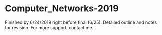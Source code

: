 # Computer_Networks-2019
Finished by 6/24/2019 right before final (6/25). 
Detailed outline and notes for revision. 
For more support, contact me.
